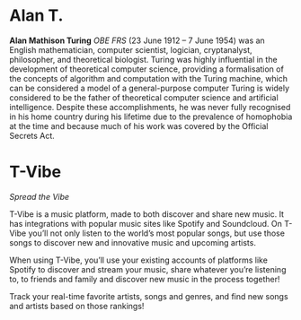 # Alan T.
**Alan Mathison Turing** _OBE FRS_ (23 June 1912 – 7 June 1954) was an English mathematician, computer scientist, logician, cryptanalyst, philosopher, and theoretical biologist.
Turing was highly influential in the development of theoretical computer science, providing a formalisation of the concepts of algorithm and computation with the Turing machine, which can be considered a model of a general-purpose computer
Turing is widely considered to be the father of theoretical computer science and artificial intelligence. 
Despite these accomplishments, he was never fully recognised in his home country during his lifetime due to the prevalence of homophobia at the time and because much of his work was covered by the Official Secrets Act.

# T-Vibe
_Spread the Vibe_

T-Vibe is a music platform, made to both discover and share new music. It has integrations with popular music sites like Spotify and Soundcloud. On T-Vibe you’ll not only listen to the world’s most popular songs, but use those songs to discover new and innovative music and upcoming artists.

When using T-Vibe, you’ll use your existing accounts of platforms like Spotify to discover and stream your music, share whatever you’re listening to, to friends and family and discover new music in the process together!

Track your real-time favorite artists, songs and genres, and find new songs and artists based on those rankings!
